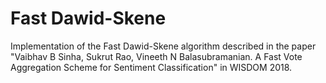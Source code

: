 # Fast Dawid-Skene

Implementation of the Fast Dawid-Skene algorithm described in the paper "Vaibhav B Sinha, Sukrut Rao, Vineeth N Balasubramanian. A Fast Vote Aggregation Scheme for Sentiment Classification" in WISDOM 2018.